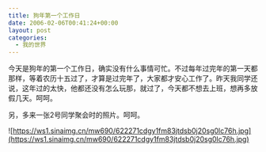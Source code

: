 ```yaml
---
title: 狗年第一个工作日
date: 2006-02-06T00:41:24+00:00
layout: post
categories:
  - 我的世界
---
```


今天是狗年的第一个工作日，确实没有什么事情可忙。不过每年过完年的第一天都那样，等着农历十五过了，才算是过完年了，大家都才安心工作了。昨天我同学还说，这年过的太快，他都还没有怎么玩那，就过了，今天都不想去上班，想再多放假几天。呵呵。

另，多来一张2号同学聚会时的照片。呵呵。

![https://ws1.sinaimg.cn/mw690/622271cdgy1fm83jtdsb0j20sg0lc76h.jpg](https://ws1.sinaimg.cn/mw690/622271cdgy1fm83jtdsb0j20sg0lc76h.jpg)